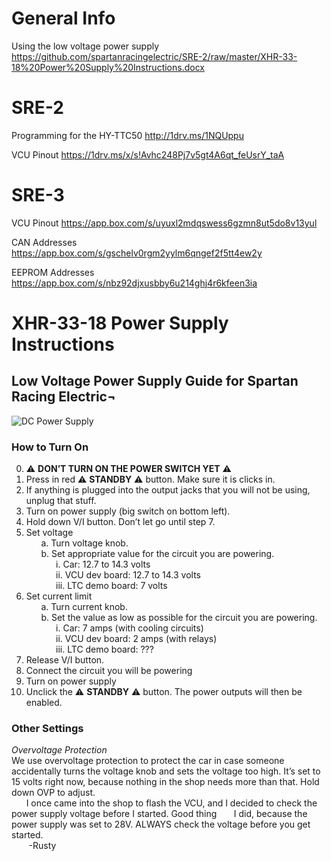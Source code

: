 # General Info

Using the low voltage power supply
https://github.com/spartanracingelectric/SRE-2/raw/master/XHR-33-18%20Power%20Supply%20Instructions.docx

# SRE-2

Programming for the HY-TTC50
http://1drv.ms/1NQUppu

VCU Pinout
https://1drv.ms/x/s!Avhc248Pj7v5gt4A6qt_feUsrY_taA


# SRE-3

VCU Pinout
https://app.box.com/s/uyuxl2mdqswess6gzmn8ut5do8v13yul

CAN Addresses
https://app.box.com/s/gschelv0rgm2yylm6qngef2f5tt4ew2y

EEPROM Addresses
https://app.box.com/s/nbz92djxusbby6u214ghj4r6kfeen3ia

# XHR-33-18 Power Supply Instructions

## Low Voltage Power Supply Guide for Spartan Racing Electric¬

![DC Power Supply](https://github.com/spartanracingelectric/SRE-2/blob/master/dcpower.jpg)

### How to Turn On  
0.	:warning: **DON’T TURN ON THE POWER SWITCH YET** :warning:   
1.	Press in red :warning: **STANDBY** :warning: button.  Make sure it is clicks in.  
2.	If anything is plugged into the output jacks that you will not be using, unplug that stuff.  
3.	Turn on power supply (big switch on bottom left).  
4.	Hold down V/I button.  Don’t let go until step 7.  
5.	Set voltage  
 &nbsp;&nbsp;&nbsp;&nbsp;&nbsp;&nbsp;a.	Turn voltage knob.  
 &nbsp;&nbsp;&nbsp;&nbsp;&nbsp;&nbsp;b.	Set appropriate value for the circuit you are powering.  
 &nbsp;&nbsp;&nbsp;&nbsp;&nbsp;&nbsp;&nbsp;&nbsp;&nbsp;&nbsp;&nbsp;&nbsp;i.	Car: 12.7 to 14.3 volts  
 &nbsp;&nbsp;&nbsp;&nbsp;&nbsp;&nbsp;&nbsp;&nbsp;&nbsp;&nbsp;&nbsp;&nbsp;ii.	VCU dev board: 12.7 to 14.3 volts  
 &nbsp;&nbsp;&nbsp;&nbsp;&nbsp;&nbsp;&nbsp;&nbsp;&nbsp;&nbsp;&nbsp;&nbsp;iii.	LTC demo board: 7 volts  
6.	Set current limit  
 &nbsp;&nbsp;&nbsp;&nbsp;&nbsp;&nbsp;a.	Turn current knob.  
 &nbsp;&nbsp;&nbsp;&nbsp;&nbsp;&nbsp;b.	Set the value as low as possible for the circuit you are powering.  
 &nbsp;&nbsp;&nbsp;&nbsp;&nbsp;&nbsp;&nbsp;&nbsp;&nbsp;&nbsp;&nbsp;&nbsp;i.	Car: 7 amps (with cooling circuits)  
 &nbsp;&nbsp;&nbsp;&nbsp;&nbsp;&nbsp;&nbsp;&nbsp;&nbsp;&nbsp;&nbsp;&nbsp;ii.	VCU dev board: 2 amps (with relays)  
 &nbsp;&nbsp;&nbsp;&nbsp;&nbsp;&nbsp;&nbsp;&nbsp;&nbsp;&nbsp;&nbsp;&nbsp;iii.	LTC demo board: ???  
7.	Release V/I button.  
8.	Connect the circuit you will be powering  
9.	Turn on power supply  
10.	Unclick the :warning: **STANDBY** :warning: button.  The power outputs will then be enabled.            
              
### Other Settings  
  
*Overvoltage Protection*             
We use overvoltage protection to protect the car in case someone accidentally turns the voltage knob and sets the voltage too high.  It’s set to 15 volts right now, because nothing in the shop needs more than that.  Hold down OVP to adjust.  
&nbsp;&nbsp;&nbsp;&nbsp;&nbsp;&nbsp;I once came into the shop to flash the VCU, and I decided to check the power supply voltage before I started. Good thing &nbsp;&nbsp;&nbsp;&nbsp;&nbsp;&nbsp;I did, because the power supply was set to 28V.  ALWAYS check the voltage before you get started.    
&nbsp;&nbsp;&nbsp;&nbsp;&nbsp;&nbsp; -Rusty
